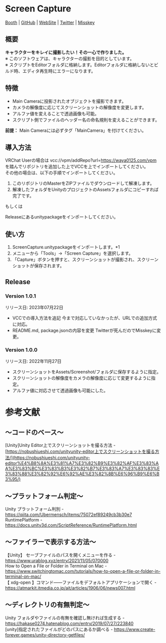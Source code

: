 # Screen Capture
[Booth](https://lesspeer-waya.booth.pm/items/4349439) | [GitHub](https://github.com/waya0125/ScreenCapture) | [WebSite](https://waya0125.com/vcc/ScreenCapture) | [Twitter](https://twitter.com/wayamoti2015) | [Misskey](https://misskey.waya0125.com/@waya)

## 概要

**キャラクターをキレイに撮影したい！その一心で作りました。**  
※ このソフトウェアは、キャラクターの撮影を目的としています。  
※ スクリプトをEditorフォルダに格納します。Editorフォルダに格納しないとビルド時、エディタ再生時にエラーになります。  

## 特徴

- Main Cameraに投影されたオブジェクトを撮影できます。
- カメラの解像度に応じてスクリーンショットの解像度を変更します。
- アルファ値を変えることで透過画像も可能。
- スクリプト側でファイルのヘッダー名の命名規則を変えることができます。

**前提：** Main Cameraには必ずタグ「MainCamera」を付けてください。

## 導入方法

VRChat Userの場合は vcc://vpm/addRepo?url=https://waya0125.com/vpm を踏んでリポジトリを追加した上でVCCを上でインポートしてください。  
その他の場合は、以下の手順でインポートしてください。

1. このリポジトリのMasterをZIPファイルでダウンロードして解凍します。
2. 解凍したフォルダをUnityのプロジェクトのAssetsフォルダにコピーすれば完了です。

もしくは

Releaseにあるunitypackageをインポートしてください。

## 使い方

1. ScreenCapture.unitypackageをインポートします。*1
2. メニューから「Tools」→「Screen Capture」を選択します。
3. 「Capture」ボタンを押すと、スクリーンショットが撮影され、スクリーンショットが保存されます。

## Release

### Version 1.0.1

リリース日: 2023年07月22日

- VCCでの導入方法を追記
今まで対応していなかったが、URLでの追加方式に対応。
- README.md, package.jsonの内容を変更
Twitterが死んだのでMisskeyに変更。

### Version 1.0.0

リリース日: 2022年11月27日

- スクリーンショットをAssets/Screenshot/フォルダに保存するように指定。
- スクリーンショットの解像度をカメラの解像度に応じて変更するように指定。
- アルファ値に対応させて透過画像も可能にした。

# 参考文献
## ～コードのベース～
[Unity]Unity Editor上でスクリーンショットを撮る方法 - [https://nobushiueshi.com/unityunity-editor上でスクリーンショットを撮る方法/](https://nobushiueshi.com/unityunity-editor%E4%B8%8A%E3%81%A7%E3%82%B9%E3%82%AF%E3%83%AA%E3%83%BC%E3%83%B3%E3%82%B7%E3%83%A7%E3%83%83%E3%83%88%E3%82%92%E6%92%AE%E3%82%8B%E6%96%B9%E6%B3%95/)  

## ～プラットフォーム判定～
Unity プラットフォーム判別 - https://qiita.com/Ubermensch/items/75072ef89249cb3b30e7  
RuntimePlatform - https://docs.unity3d.com/ScriptReference/RuntimePlatform.html  

## ～ファイラーで表示する方法～
【Unity】 セーブファイルのパスを開くメニューを作る - https://www.urablog.xyz/entry/2021/11/05/070000  
How to Open a File or Folder in Terminal on Mac - https://www.switchingtomac.com/tutorials/how-to-open-a-file-or-folder-in-terminal-on-mac/  
【 xdg-open 】コマンド――ファイルをデフォルトアプリケーションで開く - https://atmarkit.itmedia.co.jp/ait/articles/1906/06/news007.html  

## ～ディレクトリの有無判定～
Unity フォルダやファイルの有無を確認し無ければ生成する - https://hakase0274.hatenablog.com/entry/2019/07/27/223840  
[unity]指定されたファイルがどのパスにあるか調べる - https://www.create-forever.games/unity-directory-getfiles/  
